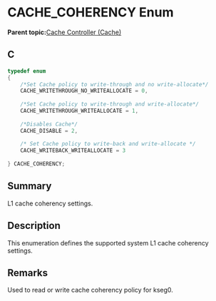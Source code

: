 # CACHE\_COHERENCY Enum

**Parent topic:**[Cache Controller \(Cache\)](GUID-FA7730F3-DFC4-4DED-92DE-B53A0AF23AC6.md)

## C

```c
typedef enum
{
    /*Set Cache policy to write-through and no write-allocate*/
    CACHE_WRITETHROUGH_NO_WRITEALLOCATE = 0,
    
    /*Set Cache policy to write-through and write-allocate*/
    CACHE_WRITETHROUGH_WRITEALLOCATE = 1,
    
    /*Disables Cache*/
    CACHE_DISABLE = 2,
    
    /* Set Cache policy to write-back and write-allocate */
    CACHE_WRITEBACK_WRITEALLOCATE = 3
    
} CACHE_COHERENCY;

```

## Summary

L1 cache coherency settings.

## Description

This enumeration defines the supported system L1 cache coherency settings.

## Remarks

Used to read or write cache coherency policy for kseg0.

